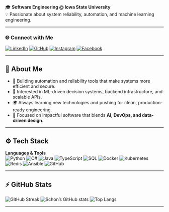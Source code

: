 🎓 **Software Engineering @ Iowa State University**  
💡 Passionate about system reliability, automation, and machine learning engineering.

---

### 🌐 Connect with Me
[![LinkedIn](https://img.shields.io/badge/LinkedIn-0077B5?logo=linkedin&logoColor=white)](https://www.linkedin.com/in/schon-huxley/)
[![GitHub](https://img.shields.io/badge/GitHub-181717?logo=github&logoColor=white)](https://github.com/schonhux)
[![Instagram](https://img.shields.io/badge/Instagram-E4405F?logo=instagram&logoColor=white)](https://www.instagram.com/schonhux/)
[![Facebook](https://img.shields.io/badge/Facebook-1877F2?logo=facebook&logoColor=white)](https://www.facebook.com/schon.huxley/)

---

## 🧠 About Me

- 🔧 Building automation and reliability tools that make systems more efficient and secure.  
- 🧩 Interested in ML-driven decision systems, backend infrastructure, and scalable APIs.  
- 🌍 Always learning new technologies and pushing for clean, production-ready engineering.  
- 🎯 Focused on impactful software that blends **AI, DevOps, and data-driven design**.  

---

## ⚙️ Tech Stack

**Languages & Tools**  
![Python](https://img.shields.io/badge/Python-3776AB?logo=python&logoColor=white)
![C#](https://img.shields.io/badge/C%23-239120?logo=c-sharp&logoColor=white)
![Java](https://img.shields.io/badge/Java-007396?logo=java&logoColor=white)
![TypeScript](https://img.shields.io/badge/TypeScript-007ACC?logo=typescript&logoColor=white)
![SQL](https://img.shields.io/badge/SQL-336791?logo=postgresql&logoColor=white)
![Docker](https://img.shields.io/badge/Docker-2496ED?logo=docker&logoColor=white)
![Kubernetes](https://img.shields.io/badge/Kubernetes-326CE5?logo=kubernetes&logoColor=white)
![Redis](https://img.shields.io/badge/Redis-DC382D?logo=redis&logoColor=white)
![Ansible](https://img.shields.io/badge/Ansible-EE0000?logo=ansible&logoColor=white)
![GitHub](https://img.shields.io/badge/GitHub-181717?logo=github&logoColor=white)

---

## ⚡ GitHub Stats

![GitHub Streak](https://streak-stats.demolab.com/?user=schonhux&theme=tokyonight)
![Schon’s GitHub stats](https://github-readme-stats.vercel.app/api?username=schonhux&show_icons=true&theme=tokyonight)
![Top Langs](https://github-readme-stats.vercel.app/api/top-langs/?username=schonhux&layout=compact&theme=tokyonight)

---
